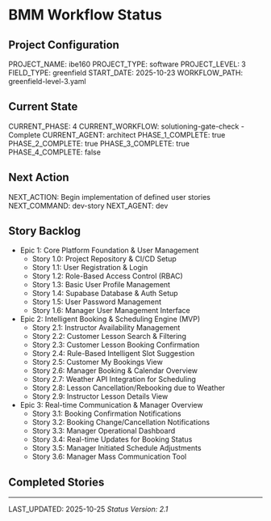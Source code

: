 # BMM Workflow Status

## Project Configuration

PROJECT_NAME: ibe160
PROJECT_TYPE: software
PROJECT_LEVEL: 3
FIELD_TYPE: greenfield
START_DATE: 2025-10-23
WORKFLOW_PATH: greenfield-level-3.yaml

## Current State

CURRENT_PHASE: 4
CURRENT_WORKFLOW: solutioning-gate-check - Complete
CURRENT_AGENT: architect
PHASE_1_COMPLETE: true
PHASE_2_COMPLETE: true
PHASE_3_COMPLETE: true
PHASE_4_COMPLETE: false

## Next Action

NEXT_ACTION: Begin implementation of defined user stories
NEXT_COMMAND: dev-story
NEXT_AGENT: dev

## Story Backlog

- Epic 1: Core Platform Foundation & User Management
  - Story 1.0: Project Repository & CI/CD Setup
  - Story 1.1: User Registration & Login
  - Story 1.2: Role-Based Access Control (RBAC)
  - Story 1.3: Basic User Profile Management
  - Story 1.4: Supabase Database & Auth Setup
  - Story 1.5: User Password Management
  - Story 1.6: Manager User Management Interface
- Epic 2: Intelligent Booking & Scheduling Engine (MVP)
  - Story 2.1: Instructor Availability Management
  - Story 2.2: Customer Lesson Search & Filtering
  - Story 2.3: Customer Lesson Booking Confirmation
  - Story 2.4: Rule-Based Intelligent Slot Suggestion
  - Story 2.5: Customer My Bookings View
  - Story 2.6: Manager Booking & Calendar Overview
  - Story 2.7: Weather API Integration for Scheduling
  - Story 2.8: Lesson Cancellation/Rebooking due to Weather
  - Story 2.9: Instructor Lesson Details View
- Epic 3: Real-time Communication & Manager Overview
  - Story 3.1: Booking Confirmation Notifications
  - Story 3.2: Booking Change/Cancellation Notifications
  - Story 3.3: Manager Operational Dashboard
  - Story 3.4: Real-time Updates for Booking Status
  - Story 3.5: Manager Initiated Schedule Adjustments
  - Story 3.6: Manager Mass Communication Tool

## Completed Stories



---

LAST_UPDATED: 2025-10-25
_Status Version: 2.1_